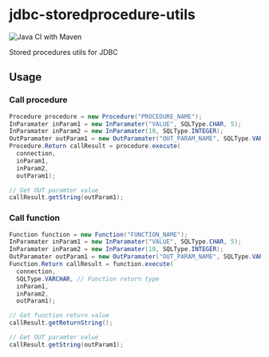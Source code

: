 # jdbc-storedprocedure-utils

![Java CI with Maven](https://github.com/seijikohara/jdbc-storedprocedure-utils/workflows/Java%20CI%20with%20Maven/badge.svg)

Stored procedures utils for JDBC

## Usage

### Call procedure

```java
Procedure procedure = new Procedure("PROCEDURE_NAME");
InParamater inParam1 = new InParamater("VALUE", SQLType.CHAR, 5);
InParamater inParam2 = new InParamater(10, SQLType.INTEGER);
OutParamater outParam1 = new OutParamater("OUT_PARAM_NAME", SQLType.VARCHAR);
Procedure.Return callResult = procedure.execute(
  connection,
  inParam1,
  inParam2,
  outParam1);

// Get OUT paramter value
callResult.getString(outParam1);
```

### Call function

```java
Function function = new Function("FUNCTION_NAME");
InParamater inParam1 = new InParamater("VALUE", SQLType.CHAR, 5);
InParamater inParam2 = new InParamater(10, SQLType.INTEGER);
OutParamater outParam1 = new OutParamater("OUT_PARAM_NAME", SQLType.VARCHAR);
Function.Return callResult = function.execute(
  connection,
  SQLType.VARCHAR, // Function return type
  inParam1,
  inParam2,
  outParam1);

// Get function return value
callResult.getReturnString();

// Get OUT paramter value
callResult.getString(outParam1);
```
